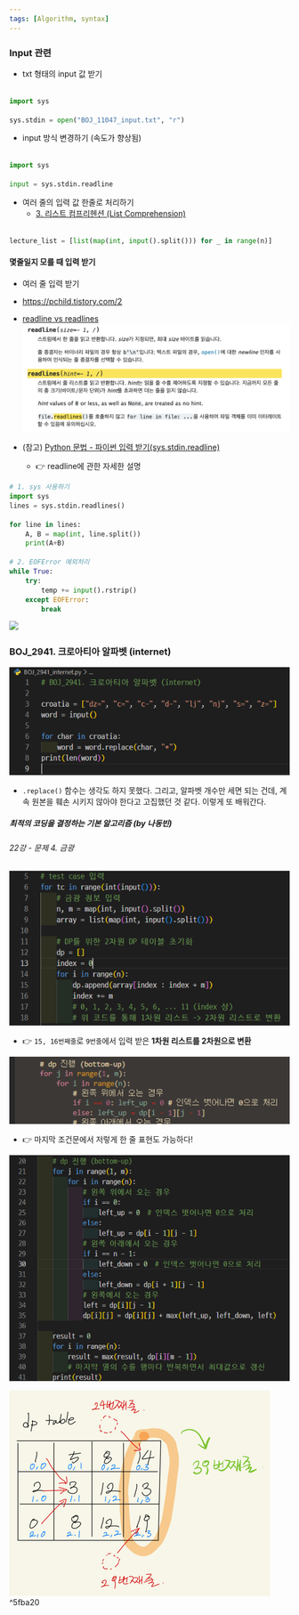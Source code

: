 ```yaml
---
tags: [Algorithm, syntax]
---
```


### Input 관련

- txt 형태의 input 값 받기
```python

import sys

sys.stdin = open("BOJ_11047_input.txt", "r")

```

- input 방식 변경하기 (속도가 향상됨)
```python

import sys

input = sys.stdin.readline

```

- 여러 줄의 입력 값 한줄로 처리하기 
	- [3. 리스트 컴프리헨션 (List Comprehension)](../KDT/Data%20structure/04.%20리스트(List).md#3.%20리스트%20컴프리헨션%20(List%20Comprehension))
```python

lecture_list = [list(map(int, input().split())) for _ in range(n)]

```

#### 몇줄일지 모를 때 입력 받기
- 여러 줄 입력 받기
- https://pchild.tistory.com/2

- [readline vs readlines](https://docs.python.org/ko/3/library/io.html?highlight=readlines#io.IOBase.readline)
![](assets/알고리즘%20TIP-1.png)
- (참고) [Python 문법 - 파이썬 입력 받기(sys.stdin.readline)](https://velog.io/@yeseolee/Python-%ED%8C%8C%EC%9D%B4%EC%8D%AC-%EC%9E%85%EB%A0%A5-%EC%A0%95%EB%A6%ACsys.stdin.readline)
	- 👉 readline에 관한 자세한 설명

```python
# 1. sys 사용하기
import sys 
lines = sys.stdin.readlines() 

for line in lines: 
	A, B = map(int, line.split()) 
	print(A+B)

# 2. EOFError 예외처리
while True:
	try:
		temp += input().rstrip()
	except EOFError:
		break
```


![](../Algorithm%20(theory)/22.%20DP%20-%20problem&solution.md#^de2e19)

### BOJ_2941. 크로아티아 알파벳 (internet)

![](assets/알고리즘%20TIP.png)
- `.replace()` 함수는 생각도 하지 못했다. 그리고, 알파벳 개수만 세면 되는 건데, 계속 원본을 훼손 시키지 않아야 한다고 고집했던 것 같다. 이렇게 또 배워간다.  


##### 최적의 코딩을 결정하는 기본 알고리즘 (by 나동빈)
###### 22강 - 문제 4. 금광
![](assets/알고리즘%20TIP-2.png)
- 👉 `15, 16번째줄`로 `9번줄`에서 입력 받은 **1차원 리스트를 2차원으로 변환**

![](assets/알고리즘%20TIP-3.png)
- 👉 마지막 조건문에서 저렇게 한 줄 표현도 가능하다!

![](assets/알고리즘%20TIP-4.png)

![](assets/알고리즘%20TIP-5.png) ^5fba20